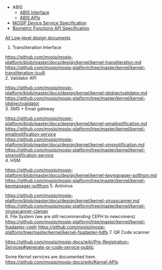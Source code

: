* ABIS
    * [ABIS Interface](Automated-Biometric-Identification-System-(ABIS)-Interface)
    * [ABIS APIs](ABIS-APIs)
* [MOSIP Device Service Specification](MOSIP-Device-Service-Specification)
* [Biometric Functions API Specification](Biometric-Functions-API-Specification)

[All Low-level design documents](../mosip-platform/tree/master/docs/design)

1. Transliteration Interface

https://github.com/mosip/mosip-platform/blob/master/docs/design/kernel/kernel-transliteration.md 
https://github.com/mosip/mosip-platform/tree/master/kernel/kernel-transliteration-icu4j  
2. Validator API

https://github.com/mosip/mosip-platform/blob/master/docs/design/kernel/kernel-idobjectvalidator.md 
https://github.com/mosip/mosip-platform/tree/master/kernel/kernel-idobjectvalidator  
3. SMS + Email gateway

https://github.com/mosip/mosip-platform/blob/master/docs/design/kernel/kernel-emailnotification.md
https://github.com/mosip/mosip-platform/tree/master/kernel/kernel-emailnotification-service  
https://github.com/mosip/mosip-platform/blob/master/docs/design/kernel/kernel-smsnotification.md 
https://github.com/mosip/mosip-platform/tree/master/kernel/kernel-smsnotification-service  
4. HSM

https://github.com/mosip/mosip-platform/blob/master/docs/design/kernel/kernel-keymanager-softhsm.md
https://github.com/mosip/mosip-platform/tree/master/kernel/kernel-keymanager-softhsm 
5. Antivirus

https://github.com/mosip/mosip-platform/blob/master/docs/design/kernel/kernel-virusscanner.md 
https://github.com/mosip/mosip-platform/tree/master/kernel/kernel-virusscanner-clamav  
6. File System (we are still recommending CEPH to newcomers)
https://github.com/mosip/mosip-platform/tree/master/kernel/kernel-fsadapter-ceph
https://github.com/mosip/mosip-platform/tree/master/kernel/kernel-fsadapter-hdfs 
7. QR Code scanner

https://github.com/mosip/mosip-docs/wiki/Pre-Registration-Services#generate-qr-code-service-public

Some Kernel services are documented here.
https://github.com/mosip/mosip-docs/wiki/Kernel-APIs

